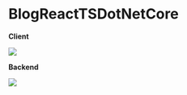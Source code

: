 ﻿# BlogReactTSDotNetCore

<b>Client</b>

<img src="https://github.com/ksartax/BlogReactTSDotNetCore2/blob/master/BlogProgramistyczny/wwwroot/git-show/index.png"/>

<b>Backend</b>

<img src="https://github.com/ksartax/BlogReactTSDotNetCore2/blob/master/BlogProgramistyczny/wwwroot/git-show/administrator.png"/>
